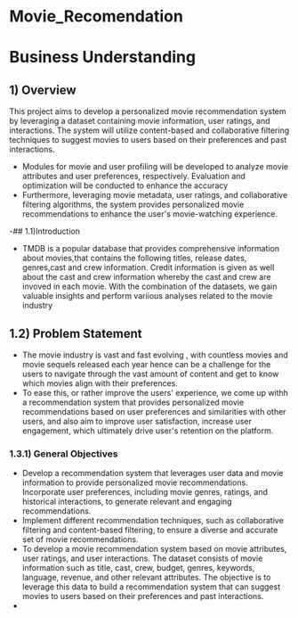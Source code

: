 # Movie_Recomendation


# Business Understanding

## 1) Overview 
This project aims to develop a personalized movie recommendation system by leveraging a dataset containing movie information, user ratings, and interactions. The system will utilize content-based and collaborative filtering techniques to suggest movies to users based on their preferences and past interactions. 
- Modules for movie and user profiling will be developed to analyze movie attributes and user preferences, respectively. Evaluation and optimization will be conducted to enhance the accuracy
- Furthermore, leveraging movie metadata, user ratings, and collaborative filtering algorithms, the system provides personalized movie recommendations to enhance the user's movie-watching experience.

-## 1.1)Introduction
- TMDB is a popular database that provides comprehensive information about movies,that contains the following titles, release dates, genres,cast and crew information. Credit information is given as well about the cast and crew information whereby the cast and crew are invoved in each movie. With the combination of the datasets, we gain valuable insights and perform variious analyses related to the movie industry

## 1.2) Problem Statement

- The movie industry is vast and fast evolving , with countless movies and movie sequels  released each year hence can be a challenge for the users to navigate through the vast amount of content and get to know which movies align with their preferences. 
- To ease this, or rather improve the users' experience, we come up withh a recommendation system that provides personalized movie recommendations based on user preferences and similarities with other users, and also aim to improve user satisfaction, increase user engagement, which ultimately drive user's retention on the platform.

### 1.3.1) General  Objectives
- Develop a recommendation system that leverages user data and movie information to provide personalized movie recommendations.
Incorporate user preferences, including movie genres, ratings, and historical interactions, to generate relevant and engaging recommendations.
- Implement different recommendation techniques, such as collaborative filtering and content-based filtering, to ensure a diverse and accurate set of movie recommendations.
- To develop a movie recommendation system based on movie attributes, user ratings, and user interactions. The dataset consists of movie information such as title, cast, crew, budget, genres, keywords, language, revenue, and other relevant attributes. The objective is to leverage this data to build a recommendation system that can suggest movies to users based on their preferences and past interactions.
- 
